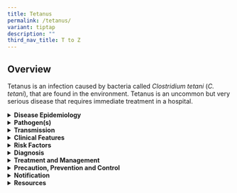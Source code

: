 ```yaml
---
title: Tetanus
permalink: /tetanus/
variant: tiptap
description: ""
third_nav_title: T to Z
---
```

<h2>Overview</h2>
<p>Tetanus is an infection caused by bacteria called&nbsp;<em>Clostridium tetani&nbsp;</em>(<em>C. tetani</em>),
that are found in the environment. Tetanus is an uncommon but very serious
disease that requires immediate treatment in a hospital.</p>
<div data-type="detailGroup" class="isomer-accordion isomer-accordion-white">
<details class="isomer-details">
<summary><strong>Disease Epidemiology</strong>
</summary>
<div data-type="detailsContent" class="isomer-details-content">
<p><em>C. tetani </em>spores are ubiquitous in the soil. They are also found
in the gut of some livestock and pets. Infection occurs worldwide and is
more common in agricultural areas where there is likely to be more contact
with animal faeces. It is relatively rare in Singapore and in other developed
countries where immunisation programmes are well established.</p>
</div>
</details>
<details class="isomer-details">
<summary><strong>Pathogen(s)</strong>
</summary>
<div data-type="detailsContent" class="isomer-details-content">
<p><em>Clostridium tetani</em>
</p>
</div>
</details>
<details class="isomer-details">
<summary><strong>Transmission</strong>
</summary>
<div data-type="detailsContent" class="isomer-details-content">
<p>Transmission occurs when spores of <em>C. tetani</em>, which may be found
in the gut of mammals and the environment (soil, dust or manure), enter
the body through breaks in the skin, usually cuts or puncture wounds caused
by contaminated objects.</p>
<p><strong>Incubation period:</strong> Typically 3-21 days; range is 1 day
to several months</p>
<p><strong>Infectious period:</strong> There is no person-to-person transmission</p>
</div>
</details>
<details class="isomer-details">
<summary><strong>Clinical Features</strong>
</summary>
<div data-type="detailsContent" class="isomer-details-content">
<p>An exotoxin produced by C. tetani at the site of an injury affects the
motor system and less commonly, the autonomic and sensory system. It causes
hyperactivity of voluntary muscles in the form of rigidity and spasms,
autonomic dysfunction (irritability, restlessness, sweating, tachycardia,
labile blood pressure) and altered sensation (pain and allodynia). Patients
do not have impairment of consciousness or awareness. There are 4 distinct
clinical patterns:</p>
<ol data-tight="true" class="tight">
<li>
<p>Generalised tetanus: the most common and severe form of tetanus affecting
muscles of the whole body. The classical findings are</p>
<ol data-tight="true" class="tight">
<li>
<p>Risus sardonicus (sardonic smile as a result of sustained spasm of facial
muscles)</p>
</li>
<li>
<p>Opisthotonus (the backward arching of the column due to rigidity of the
extensor muscles of the neck and back)</p>
</li>
<li>
<p>Board like rigid abdomen which may mimic an acute abdomen</p>
</li>
<li>
<p>Respiratory failure and dysphagia due to rigidity and spasms of the laryngeal
and respiratory muscles</p>
</li>
<li>
<p>Positive spatula test – a clinical test that involves touching the posterior
pharyngeal wall with a soft tipped instrument. A positive result is the
reflex spasm of masseters causing a “bite down” action versus a negative
result of a gag reflex (with attempted expulsion of the instrument).</p>
</li>
</ol>
</li>
<li>
<p>Local tetanus: only affecting one extremity or body region but may progress
to generalised tetanus.</p>
</li>
<li>
<p>Cephalic tetanus: a localised form of tetanus only involving cranial nerves
e.g. dysphagia, trismus, focal craniopathies. The facial nerve is most
commonly affected.</p>
</li>
<li>
<p>Neonatal tetanus: Generalised form of tetanus occurring in children aged
&lt;1 month old. This most commonly occurs 5-7 days following birth, often
as a result of non-sterile handling of the neonatal umbilical stump. Features
are similar to those of generalised tetanus, but the disease progresses
more rapidly than in older individuals.</p>
</li>
</ol>
</div>
</details>
<details class="isomer-details">
<summary><strong>Risk Factors</strong>
</summary>
<div data-type="detailsContent" class="isomer-details-content">
<p>Persons who have never received a tetanus vaccine or who are not up to
date with their 10-year tetanus booster shots at increased risk.</p>
<p>Elderly persons (&gt; 65 years old), persons with diabetes, immunocompromised
or immunosuppressed persons and persons using intravenous drugs are at
higher risk of serious infection.</p>
</div>
</details>
<details class="isomer-details">
<summary><strong>Diagnosis</strong>
</summary>
<div data-type="detailsContent" class="isomer-details-content">
<p>The diagnosis of tetanus is made based on history, clinical findings and
immunisation history. Laboratory tests are generally not helpful in diagnosis
of tetanus.</p>
</div>
</details>
<details class="isomer-details">
<summary><strong>Treatment and Management</strong>
</summary>
<div data-type="detailsContent" class="isomer-details-content">
<p>There should be adequate wound cleaning and debridement of any inoculating
injury. Human tetanus immune globulin (HTIG) should be given to neutralise
unbound toxin, with part of dose infiltrated into wound. All patients with
active tetanus should be vaccinated (tetanus toxoid should be administered
at a different site from HTIG).Antibiotics are universally recommended.
Metronidazole is the most appropriate antibiotic. Supportive measures are
provided, including medications for control of muscle spasms (e.g. benzodiazepines),
autonomic lability (e.g. magnesium sulphate) and endotracheal intubation
for airway support.</p>
</div>
</details>
<details class="isomer-details">
<summary><strong>Precaution, Prevention and Control</strong>
</summary>
<div data-type="detailsContent" class="isomer-details-content">
<p>Standard precautions apply in the healthcare setting.</p>
<p>Post-Exposure Prophylaxis: If a person sustains a tetanus-prone wound
and has unknown vaccination status or has not completed the primary vaccination
series, they should receive HTIG up to 21 days following the injury. Tetanus
toxoid vaccination should be given at the same time but at a different
site from HTIG. Refer to the table below.</p>
<p>Tetanus post-exposure prophylaxis recommendation in adults</p>
<table style="minWidth: 75px">
<colgroup>
<col>
<col>
<col>
</colgroup>
<tbody>
<tr>
<td rowspan="1" colspan="1">
<p><strong>Tetanus vaccination status</strong>
</p>
</td>
<td rowspan="1" colspan="1">
<p><strong>Clean, minor wound</strong>
</p>
</td>
<td rowspan="1" colspan="1">
<p><strong>Tetanus-prone wound*</strong>
</p>
</td>
</tr>
<tr>
<td rowspan="1" colspan="1">
<ul data-tight="true" class="tight">
<li>
<p>&lt;3 tetanus doses or unknown</p>
</li>
</ul>
</td>
<td rowspan="1" colspan="1">
<ul data-tight="true" class="tight">
<li>
<p>Tetanus toxoid only</p>
</li>
</ul>
</td>
<td rowspan="1" colspan="1">
<ul data-tight="true" class="tight">
<li>
<p>Tetanus toxoid and TIG</p>
</li>
</ul>
</td>
</tr>
<tr>
<td rowspan="1" colspan="1">
<ul data-tight="true" class="tight">
<li>
<p>3 or more tetanus doses, ≥10 years since last dose</p>
</li>
</ul>
</td>
<td rowspan="1" colspan="1">
<ul data-tight="true" class="tight">
<li>
<p>Tetanus toxoid only</p>
</li>
</ul>
</td>
<td rowspan="1" colspan="1">
<ul data-tight="true" class="tight">
<li>
<p>Tetanus toxoid</p>
</li>
<li>
<p>TIG if contaminated by manure, with extensively devitalised tissue, or
patient is immunocompromised</p>
</li>
</ul>
</td>
</tr>
<tr>
<td rowspan="1" colspan="1">
<ul data-tight="true" class="tight">
<li>
<p>3 or more tetanus doses, &lt;10 years since last dose</p>
</li>
</ul>
</td>
<td rowspan="1" colspan="1">
<ul data-tight="true" class="tight">
<li>
<p>No toxoid or TIG</p>
</li>
</ul>
</td>
<td rowspan="1" colspan="1">
<ul data-tight="true" class="tight">
<li>
<p>Tetanus toxoid</p>
</li>
<li>
<p>TIG if contaminated by manure, with extensively devitalised tissue, or
patient is immunocompromised</p>
</li>
</ul>
</td>
</tr>
</tbody>
</table>
<p>TIG -tetanus immunoglobulin</p>
<p>* contaminated with dirt, faeces, soil and saliva, puncture wounds, avulsions,
and wounds resulting from missiles, crushing, burns, and frostbite.</p>
<p>Vaccination remains the main preventive measure. Tetanus vaccination is
part of both the National Childhood Immunisation Schedule (DTaP at 2 months,
4 months, 6 months and 18 months, and Tdap booster at 10-11 years). The
National Adult Immunisation Schedule recommends vaccination for pregnant
women (a dose of Tdap between 16 and 32 weeks of every pregnancy). Adults
should receive a Td booster every 10 years.</p>
</div>
</details>
<details class="isomer-details">
<summary><strong>Notification</strong>
</summary>
<div data-type="detailsContent" class="isomer-details-content">
<p>Tetanus is a notifiable disease under the Infectious Diseases Act.</p>
<ul data-tight="true" class="tight">
<li>
<p>Who should notify:</p>
<ul data-tight="true" class="tight">
<li>
<p>Medical practitioners</p>
</li>
</ul>
</li>
<li>
<p>When to notify:</p>
<ul data-tight="true" class="tight">
<li>
<p>Medical practitioners – on clinical suspicion</p>
</li>
</ul>
</li>
<li>
<p>How to notify:</p>
<ul data-tight="true" class="tight">
<li>
<p>Submit MD13 Notification of Infectious Diseases Form via CDLENS (<a rel="noopener noreferrer nofollow" target="_blank">http://www.cdlens.moh.gov.sg</a>)
or fax (6221-5528/38/67)</p>
</li>
</ul>
</li>
<li>
<p>Timeline on notification:</p>
<ul data-tight="true" class="tight">
<li>
<p>Within 72 hours</p>
</li>
</ul>
</li>
</ul>
</div>
</details>
<details class="isomer-details">
<summary><strong>Resources</strong>
</summary>
<div data-type="detailsContent" class="isomer-details-content">
<p>Please refer to the <u>MOH Weekly Infectious Diseases Bulletin </u>for
the numbers of confirmed tetanus cases in Singapore.</p>
<p>For more information on tetanus, please refer to the <a href="https://www.who.int/news-room/fact-sheets/detail/tetanus" rel="noopener noreferrer nofollow" target="_blank">WHO</a> and
<a href="https://www.cdc.gov/tetanus/index.html" rel="noopener noreferrer nofollow" target="_blank">CDC</a>website.</p>
<p>For more information on the vaccination for tetanus, please refer to the
<a href="https://www.healthhub.sg/a-z/medications/tetanus-vaccine" rel="noopener noreferrer nofollow" target="_blank">HealthHub</a>website.</p>
<p>For general travel advisory, please refer to <a href="https://www.moh.gov.sg/diseases-updates/health-advisory-for-travellers" rel="noopener noreferrer nofollow" target="_blank">Health Advisory for travellers</a>.</p>
</div>
</details>
</div>
<p></p>